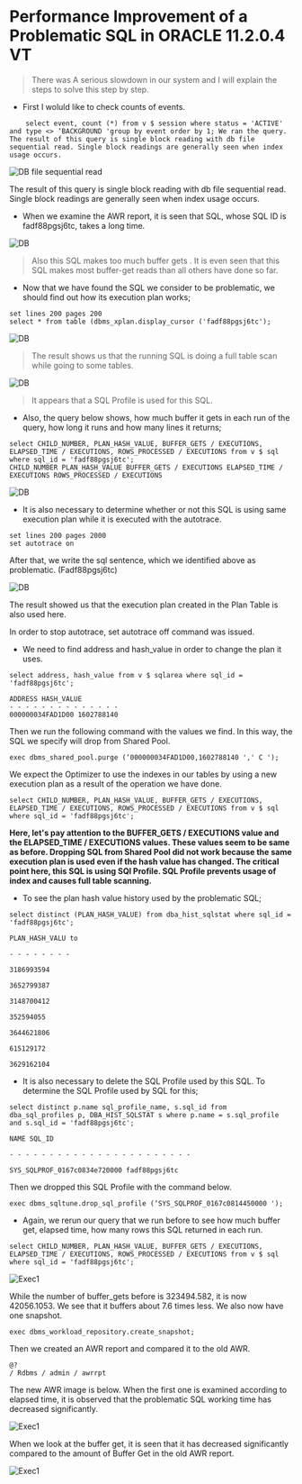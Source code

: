 # Performance Improvement of a Problematic SQL in ORACLE 11.2.0.4 VT

> There was A serious slowdown in our system and I will explain the steps to solve this step by step.

* First I woluld like to check counts of events. 

```shell
    select event, count (*) from v $ session where status = 'ACTIVE' and type <> ‘BACKGROUND 'group by event order by 1; We ran the query. The result of this query is single block reading with db file sequential read. Single block readings are generally seen when index usage occurs.
 ```
 ![DB file sequential read](https://github.com/aykseldi/Oracle-Database-Notes/blob/master/awr_report_2.png)


The result of this query is single block reading with db file sequential read. Single block readings are generally seen when index usage occurs.

* When we examine the AWR report, it is seen that SQL, whose SQL ID is fadf88pgsj6tc, takes a long time.



 ![DB](https://github.com/aykseldi/Oracle-Database-Notes/blob/master/awr_report_3.png)

> Also this SQL makes  too much buffer gets . It is even seen that this SQL makes most buffer-get reads than all others  have   done so far.

* Now that we have found the SQL we consider to be problematic, we should find out how its execution plan works;

```shell
set lines 200 pages 200
select * from table (dbms_xplan.display_cursor ('fadf88pgsj6tc');
```
 ![DB](https://github.com/aykseldi/Oracle-Database-Notes/blob/master/awr_report_4.png)

> The result shows us that the running SQL is doing a full table scan while going to some tables.

 ![DB](https://github.com/aykseldi/Oracle-Database-Notes/blob/master/awr_report_sqlprofile.png)

> It appears that a SQL Profile is used for this SQL.

* Also, the query below shows,  how much buffer it gets in each run of the query, how long it runs and how many lines it returns;

```shell
select CHILD_NUMBER, PLAN_HASH_VALUE, BUFFER_GETS / EXECUTIONS, ELAPSED_TIME / EXECUTIONS, ROWS_PROCESSED / EXECUTIONS from v $ sql where sql_id = 'fadf88pgsj6tc';
CHILD_NUMBER PLAN_HASH_VALUE BUFFER_GETS / EXECUTIONS ELAPSED_TIME / EXECUTIONS ROWS_PROCESSED / EXECUTIONS
```

 ![DB](https://github.com/aykseldi/Oracle-Database-Notes/blob/master/awr_report_exec.png)

* It is also necessary to determine whether or not this SQL is using same execution plan while it is executed with the autotrace.

```shell
set lines 200 pages 2000
set autotrace on
```



After that, we write the sql sentence, which we identified above as problematic. (Fadf88pgsj6tc)

 ![DB](https://github.com/aykseldi/Oracle-Database-Notes/blob/master/awr_report_plantable.png)

The result showed us that the execution plan created in the Plan Table is also used here.

In order to stop autotrace,  set autotrace off command was issued.

* We need to find address and hash_value  in order to change the plan it uses.

```shell
select address, hash_value from v $ sqlarea where sql_id = 'fadf88pgsj6tc';

ADDRESS HASH_VALUE
- - - - - - - - - - - - - -
000000034FAD1D00 1602788140
```

Then we run the following command with the values we find. In this way, the SQL we specify  will drop from Shared Pool.


```shell
exec dbms_shared_pool.purge (‘000000034FAD1D00,1602788140 ',' C ');
```
We expect the Optimizer to use the indexes in our tables by using a new execution plan as a result of the operation we have done.


```shell
select CHILD_NUMBER, PLAN_HASH_VALUE, BUFFER_GETS / EXECUTIONS, ELAPSED_TIME / EXECUTIONS, ROWS_PROCESSED / EXECUTIONS from v $ sql where sql_id = 'fadf88pgsj6tc';
```

**Here, let's pay attention to the BUFFER_GETS / EXECUTIONS value and the ELAPSED_TIME / EXECUTIONS values. These values seem to be   same as before. Dropping SQL from Shared Pool did not work because the same execution plan is used even if the hash value has changed. The critical point here, this SQL is using SQl Profile. SQL Profile prevents usage of index  and causes full table scanning.**

* To see the plan hash value history used by the problematic SQL;


```shell
select distinct (PLAN_HASH_VALUE) from dba_hist_sqlstat where sql_id = 'fadf88pgsj6tc';

PLAN_HASH_VALU to

- - - - - - - -

3186993594

3652799387

3148700412

352594055

3644621806

615129172

3629162104

```

* It is also necessary to delete the SQL Profile used by this SQL. To determine the SQL Profile used by SQL for this;


```shell
select distinct p.name sql_profile_name, s.sql_id from dba_sql_profiles p, DBA_HIST_SQLSTAT s where p.name = s.sql_profile and s.sql_id = 'fadf88pgsj6tc';

NAME SQL_ID

- - - - - - - - - - - - - - - - - - - - - - -

SYS_SQLPROF_0167c0834e720000 fadf88pgsj6tc

```

Then we dropped this SQL Profile with the command below.


```shell
exec dbms_sqltune.drop_sql_profile (‘SYS_SQLPROF_0167c0814450000 ');

```

* Again, we rerun our query that we run before to see how much buffer get, elapsed time, how many rows this SQL returned in each run.


```shell
select CHILD_NUMBER, PLAN_HASH_VALUE, BUFFER_GETS / EXECUTIONS, ELAPSED_TIME / EXECUTIONS, ROWS_PROCESSED / EXECUTIONS from v $ sql where sql_id = 'fadf88pgsj6tc';

```
![Exec1](https://github.com/aykseldi/Oracle-Database-Notes/blob/master/awr_report_exec1.png)

While the number of buffer_gets before is 323494.582, it is now 42056.1053. We see that it buffers about 7.6 times less. We also now have one snapshot.

```shell
exec dbms_workload_repository.create_snapshot;
```
Then we created an AWR report and compared it to the old AWR.

```shell
@? 
/ Rdbms / admin / awrrpt
```
The new AWR image is below. When the first one is examined according to elapsed time, it is observed that the problematic SQL working time has decreased significantly.

![Exec1](https://github.com/aykseldi/Oracle-Database-Notes/blob/master/awr_report_5.png)

When we look at the buffer get, it is seen that it has decreased significantly compared to the amount of Buffer Get in the old AWR report.

![Exec1](https://github.com/aykseldi/Oracle-Database-Notes/blob/master/awr_report_6.png)
